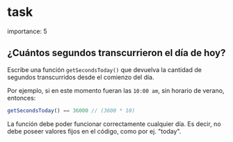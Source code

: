 # task

importance: 5

## ¿Cuántos segundos transcurrieron el día de hoy?

Escribe una función `getSecondsToday()` que devuelva la cantidad de segundos transcurridos desde el comienzo del día.

Por ejemplo, si en este momento fueran las `10:00 am`, sin horario de verano, entonces:

```javascript
getSecondsToday() == 36000 // (3600 * 10)
```

La función debe poder funcionar correctamente cualquier día. Es decir, no debe poseer valores fijos en el código, como por ej. "today".

